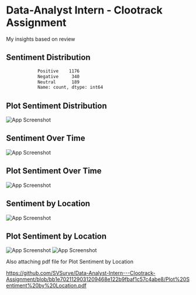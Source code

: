 
# Data-Analyst Intern - Clootrack Assignment

My insights based on review


## Sentiment Distribution

```bash
			Positive    1176
			Negative     340
			Neutral      189
			Name: count, dtype: int64
```
    
## Plot Sentiment Distribution 

![App Screenshot](https://github.com/SVSurve/Data-Analyst-Intern---Clootrack-Assignment/assets/39030295/d6aa4817-eb59-423d-b35b-8213442d4343)

## Sentiment Over Time

![App Screenshot](https://github.com/SVSurve/Data-Analyst-Intern---Clootrack-Assignment/assets/39030295/7fd6a9d3-f64f-47ed-a6cc-89aaa555d2e2)

## Plot Sentiment Over Time

![App Screenshot](https://github.com/SVSurve/Data-Analyst-Intern---Clootrack-Assignment/assets/39030295/851c2a7d-35c2-4cf3-a517-70dcabaa1683)

## Sentiment by Location

![App Screenshot](https://github.com/SVSurve/Data-Analyst-Intern---Clootrack-Assignment/assets/39030295/586a9756-e8a8-445c-bd91-8316d11e38aa)

## Plot Sentiment by Location

![App Screenshot](https://github.com/SVSurve/Data-Analyst-Intern---Clootrack-Assignment/assets/39030295/a8765207-3be7-4feb-bd4e-0e2931b73aed)
![App Screenshot](https://github.com/SVSurve/Data-Analyst-Intern---Clootrack-Assignment/assets/39030295/834c8cee-e049-4384-8a6f-11347223dea3)

Also attaching pdf file for Plot Sentiment by Location

https://github.com/SVSurve/Data-Analyst-Intern---Clootrack-Assignment/blob/bb1e7021129031209468e122b9fbaf1c57c4abe8/Plot%20Sentiment%20by%20Location.pdf
